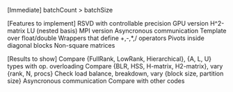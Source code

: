 [Immediate]
batchCount > batchSize

[Features to implement]
RSVD with controllable precision
GPU version
H^2-matrix LU (nested basis)
MPI version
Asyncronous communication
Template over float/double
Wrappers that define +,-,*,/ operators
Pivots inside diagonal blocks
Non-square matrices

[Results to show]
Compare {FullRank, LowRank, Hierarchical}, {A, L, U} types with op. overloading
Compare {BLR, HSS, H-matrix, H2-matrix}, vary {rank, N, procs}
Check load balance, breakdown, vary {block size, partition size}
Asyncronous communication
Compare with other codes

